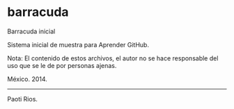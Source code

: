 barracuda
=========

Barracuda inicial


Sistema inicial de muestra para Aprender GitHub.


Nota: El contenido de estos archivos, el autor no se hace responsable del uso que se le de por personas ajenas.


México. 2014.

-----
Paoti Rios.
